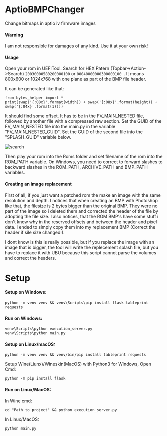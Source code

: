 # AptioBMPChanger
Change bitmaps in aptio iv firmware images

#### Warning
I am not responsible for damages of any kind. Use it at your own risk!

#### Usage
Open your rom in UEFITool. Search for HEX Patern (Topbar->Action->Search) ```20030000580200000100``` or ```00040000000300000100 ```. It means 800x600 or 1024x768 with one plane as part of the BMP file header.

It can be generated like that:
```
from bytes_helper import *
print(swap('{:08x}'.format(width)) + swap('{:08x}'.format(height)) + swap('{:04x}'.format(1))))
```

It should find some offset. It has to be in the FV_MAIN_NESTED file, followed by another file with a compressed raw section. Set the GUID of the FV_MAIN_NESTED file into the main.py in the variable "FV_MAIN_NESTED_GUID". Set the GUID of the second file into the "SPLASH_GUID" variable below. 

![search](https://user-images.githubusercontent.com/44642574/115959410-69e8ff00-a50c-11eb-95f6-a24f0d0e2414.PNG)

Then play your rom into the Roms folder and set filename of the rom into the ROM_PATH variable. On Windows, you need to correct to forward slashes to backward slashes in the ROM_PATH, ARCHIVE_PATH and BMP_PATH variables.

#### Creating an image replacement
First of all, if you just want a patched rom the make an image with the same resolution and depth. I notices that when creating an BMP with Photoshop like that, the filesize is 2 bytes bigger than the original BMP. They were no part of the image so i deleted them and corrected the header of the file by adopting the file size. I also notices, that the ROM BMP's have some stuff i don't know why in the reserved offsets and between the header and pixel data. I ended to simply copy them into my replacement BMP (Correct the header if sile size changed!).

I dont know is this is really possible, but if you replace the image with an image that is bigger, the tool will write the replecement splash file, but you have to replace it with UBU because this script cannot parse the volumes and correct the headers.

# Setup
#### Setup on Windows:
```
python -m venv venv && venv\Scripts\pip install flask tableprint requests
```

#### Run on Windows:
```
venv\Scripts\python execution_server.py
venv\Scripts\python main.py
```

#### Setup on Linux/macOS:
```
python -m venv venv && venv/bin/pip install tableprint requests
```
Setup Wine(Liunx)/Wineskin(MacOS) with Python3 for Windows, Open Cmd:
```
python -m pip install flask
```

#### Run on Linux/MacOS:
In Wine cmd:
```
cd "Path to project" && python execution_server.py
```
In Linux/MacOS:
```
python main.py
```
